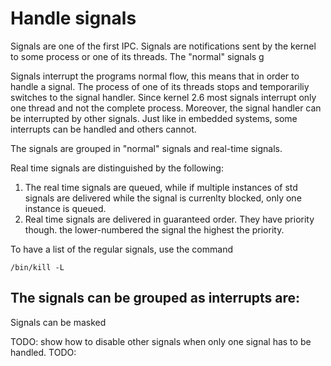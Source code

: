 # Handle signals

Signals are one of the first IPC. Signals are notifications sent by the kernel
to some process or one of its threads.
The "normal" signals g


Signals interrupt the programs normal flow, this means that in order to handle
a signal. The process of one of its threads stops and temporariliy switches to
the signal handler. Since kernel 2.6 most signals interrupt only one thread and
not the complete process. Moreover, the signal handler can be interrupted by 
other signals. Just like in embedded systems, some interrupts can be handled 
and others cannot.

The signals are grouped in "normal" signals and real-time signals. 

Real time signals are distinguished by the following:
1. The real time signals are queued, while if multiple instances of std signals
   are delivered while the signal is currenlty blocked, only one instance is 
   queued.
2. Real time signals are delivered in guaranteed order. They have priority though.
   the lower-numbered the signal the highest the priority.

To have a list of the regular signals, use the command
```
/bin/kill -L
```
The signals can be grouped as interrupts are:
-



Signals can be masked

TODO: show how to disable other signals when only one signal has to be handled.
TODO: 
